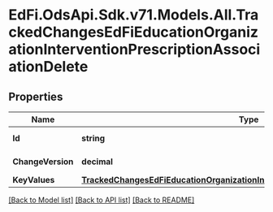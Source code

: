 # EdFi.OdsApi.Sdk.v71.Models.All.TrackedChangesEdFiEducationOrganizationInterventionPrescriptionAssociationDelete

## Properties

Name | Type | Description | Notes
------------ | ------------- | ------------- | -------------
**Id** | **string** | Resource identifier | [optional] 
**ChangeVersion** | **decimal** | Change version | [optional] 
**KeyValues** | [**TrackedChangesEdFiEducationOrganizationInterventionPrescriptionAssociationKey**](TrackedChangesEdFiEducationOrganizationInterventionPrescriptionAssociationKey.md) |  | [optional] 

[[Back to Model list]](../README.md#documentation-for-models) [[Back to API list]](../README.md#documentation-for-api-endpoints) [[Back to README]](../README.md)

